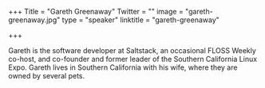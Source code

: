 +++
Title = "Gareth Greenaway"
Twitter = ""
image = "gareth-greenaway.jpg"
type = "speaker"
linktitle = "gareth-greenaway"

+++

Gareth is the software developer at Saltstack, an occasional FLOSS Weekly co-host, and co-founder and former leader of the Southern California Linux Expo. Gareth lives in Southern California with his wife, where they are owned by several pets.
